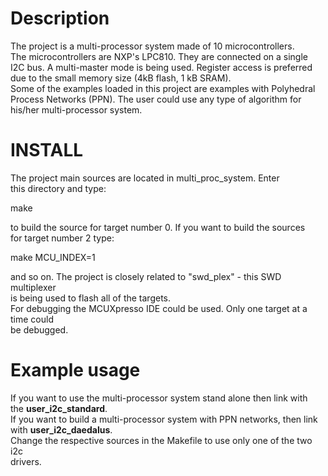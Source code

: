 Description  
===================================================================   
The project is a multi-processor system made of 10 microcontrollers.  
The microcontrollers are NXP's LPC810. They are connected on a single  
I2C bus. A multi-master mode is being used. Register access is preferred  
due to the small memory size (4kB flash, 1 kB SRAM).  
Some of the examples loaded in this project are examples with Polyhedral  
Process Networks (PPN). The user could use any type of algorithm for  
his/her multi-processor system.  


INSTALL  
===================================================================
The project main sources are located in multi_proc_system. Enter  
this directory and type:  
  
make  
  
to build the source for target number 0. If you want to build the sources  
for target number 2 type:  

make MCU_INDEX=1  

and so on. The project is closely related to "swd_plex" - this SWD multiplexer  
is being used to flash all of the targets.  
For debugging the MCUXpresso IDE could be used. Only one target at a time could  
be debugged.
  
Example usage  
===================================================================
If you want to use the multi-processor system stand alone then link with  
the <b>user_i2c_standard</b>.  
If you want to build a multi-processor system with PPN networks, then link  
with <b>user_i2c_daedalus</b>.  
Change the respective sources in the Makefile to use only one of the two i2c  
drivers.  


